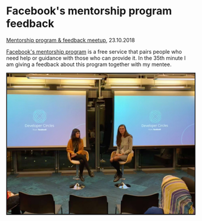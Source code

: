# Facebook's mentorship program feedback

[Mentorship program & feedback meetup](https://mentorshipprogramberlin.splashthat.com/?fbclid=IwAR3R73QRvpKlLmwVK_XWuhxzJHxZ-TxudX0pKCs0-kkhwFA5MEnr00MRPyU), 23.10.2018

[Facebook's mentorship program](https://www.facebook.com/groups/DevCBerlin/mentorship_application/) is a free service that pairs people who need help or guidance with those who can provide it. In the 35th minute I am giving a feedback about this program together with my mentee.

<a href="https://www.facebook.com/goncalves.raphael/videos/10156151929723878/
" target="_blank"><img src="https://raw.githubusercontent.com/alenakhineika/facebook-meetup-8/master/IMG_0049.JPG"
alt="Me giving a feedback about Facebook's mentorship program" width="600" border="2" /></a>